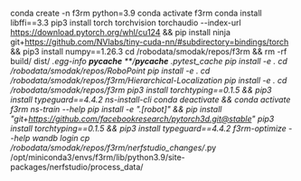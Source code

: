 conda create -n f3rm python=3.9
conda activate f3rm
conda install libffi==3.3
pip3 install torch torchvision torchaudio --index-url https://download.pytorch.org/whl/cu124 && pip install ninja git+https://github.com/NVlabs/tiny-cuda-nn/#subdirectory=bindings/torch && pip3 install numpy==1.26.3
cd /robodata/smodak/repos/f3rm && rm -rf build/ dist/ *.egg-info __pycache__ **/__pycache__ .pytest_cache
pip install -e .
cd /robodata/smodak/repos/RoboPoint
pip install -e .
cd /robodata/smodak/repos/f3rm/Hierarchical-Localization
pip install -e .
cd /robodata/smodak/repos/f3rm
pip3 install torchtyping==0.1.5 && pip3 install typeguard==4.4.2
ns-install-cli
conda deactivate && conda activate f3rm
ns-train --help
pip install -e ".[robot]" && pip install "git+https://github.com/facebookresearch/pytorch3d.git@stable"
pip3 install torchtyping==0.1.5 && pip3 install typeguard==4.4.2
f3rm-optimize --help
wandb login
cp /robodata/smodak/repos/f3rm/nerfstudio_changes/*.py /opt/miniconda3/envs/f3rm/lib/python3.9/site-packages/nerfstudio/process_data/